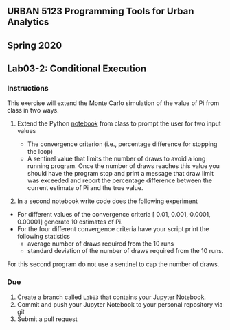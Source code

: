 ## URBAN 5123 Programming Tools for Urban Analytics
## Spring 2020
## Lab03-2: Conditional Execution

### Instructions

This exercise will extend the Monte Carlo simulation of the value of Pi from class in two ways.

1. Extend the Python [notebook] from class to prompt the user for two input values
   - The convergence criterion (i.e., percentage difference for stopping the loop)
   - A sentinel value that limits the number of draws to avoid a long running program. Once the number of draws reaches this value you should have the program stop and print a message that draw limit was exceeded and report the percentage difference between the current estimate of Pi and the true value.

2. In a second notebook write code does the following experiment
 
  - For different values of the convergence criteria [ 0.01, 0.001, 0.0001, 0.00001] generate 10 estimates of Pi.
  - For the four different convergence criteria have your script print the following statistics
    - average number of draws required from the 10 runs
    - standard deviation of the number of draws required from the 10 runs.

  For this second program do not use a sentinel to cap the number of draws.

### Due

1. Create a branch called `Lab03` that contains your Jupyter Notebook.
2. Commit and push your Jupyter Notebook to your personal repository via git
3. Submit a pull request

[notebook]: simulate_pi.ipynb
